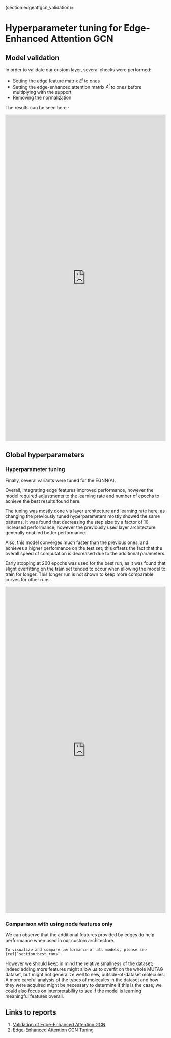 (section:edgeattgcn_validation)=
# Hyperparameter tuning for Edge-Enhanced Attention GCN

## Model validation

In order to validate our custom layer, several checks were performed:

* Setting the edge feature matrix $E^l$ to ones
* Setting the edge-enhanced attention matrix $A^l$ to ones before multiplying with the support
* Removing the normalization

The results can be seen here :

<iframe src="https://wandb.ai/c-achard/DL%20Biomed%20Homework%202%20-%20v3/reports/Validation-of-Edge-Enhanced-Attention-GCN--Vmlldzo1NzM4MDQy" style="border:none;height:1024px;width:100%"> </iframe>

## Global hyperparameters

### Hyperparameter tuning

Finally, several variants were tuned for the EGNN(A).

Overall, integrating edge features improved performance, however the model required adjustments to the learning rate and number of epochs to achieve the best results found here.

The tuning was mostly done via layer architecture and learning rate here, as changing the previously tuned hyperparameters mostly showed the same patterns.
It was found that decreasing the step size by a factor of 10 increased performance; however the previously used layer architecture generally enabled better performance.

Also, this model converges much faster than the previous ones, and achieves a higher performance on the test set;
this offsets the fact that the overall speed of computation is decreased due to the additional parameters.

Early stopping at 200 epochs was used for the best run, as it was found that slight overfitting on the train set tended to occur when allowing the model to train for longer. This longer run is not shown to keep more comparable curves for other runs.

<iframe src="https://wandb.ai/c-achard/DL%20Biomed%20Homework%202%20-%20v3/reports/Edge-Enhanced-Attention-GNN-Tuning--Vmlldzo1NzM2NTYw" style="border:none;height:1024px;width:100%"> </iframe>

### Comparison with using node features only

We can observe that the additional features provided by edges do help performance when used in our custom architecture.

```{note}
To visualize and compare performance of all models, please see {ref}`section:best_runs`.
```

However we should keep in mind the relative smallness of the dataset; indeed adding more features might allow us to overfit on the whole MUTAG dataset, but might not generalize well to new, outside-of-dataset molecules.
A more careful analysis of the types of molecules in the dataset and how they were acquired might be necessary to determine if this is the case; we could also focus on interpretability to see if the model is learning meaningful features overall.

## Links to reports

1) [Validation of Edge-Enhanced Attention GCN](https://api.wandb.ai/links/c-achard/9d6woq39)
2) [Edge-Enhanced Attention GCN Tuning](https://api.wandb.ai/links/c-achard/hhwoq3eg)
